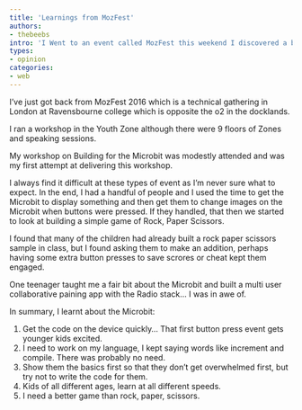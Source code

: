 ```yaml
---
title: 'Learnings from MozFest'
authors:
- thebeebs
intro: 'I Went to an event called MozFest this weekend I discovered a bit about how to run workshops with Kids.'
types:
- opinion
categories:
- web
---
```


I’ve just got back from MozFest 2016 which is a technical gathering in London at Ravensbourne college which is opposite the o2 in the docklands.

I ran a workshop in the Youth Zone although there were 9 floors of Zones and speaking sessions.

My workshop on Building for the Microbit was modestly attended and was my first attempt at delivering this workshop. 

I always find it difficult at these types of event as I’m never sure what to expect. In the end, I had a handful of people and I used the time to get the Microbit to display something and then get them to change images on the Microbit when buttons were pressed. If they handled, that then we started to look at building a simple game of Rock, Paper Scissors.

I found that many of the children had already built a rock paper scissors sample in class, but I found asking them to make an addition, perhaps having some extra button presses to save scrores or cheat kept them engaged. 

One teenager taught me a fair bit about the Microbit and built a multi user collaborative paining app with the Radio stack... I was in awe of. 

In summary, I learnt about the Microbit:
1. Get the code on the device quickly… That first button press event gets younger kids excited. 
2. I need to work on my language, I kept saying words like increment and compile. There was probably no need. 
3. Show them the basics first so that they don’t get overwhelmed first, but try not to write the code for them.
4. Kids of all different ages, learn at all different speeds.
5. I need a better game than rock, paper, scissors.
